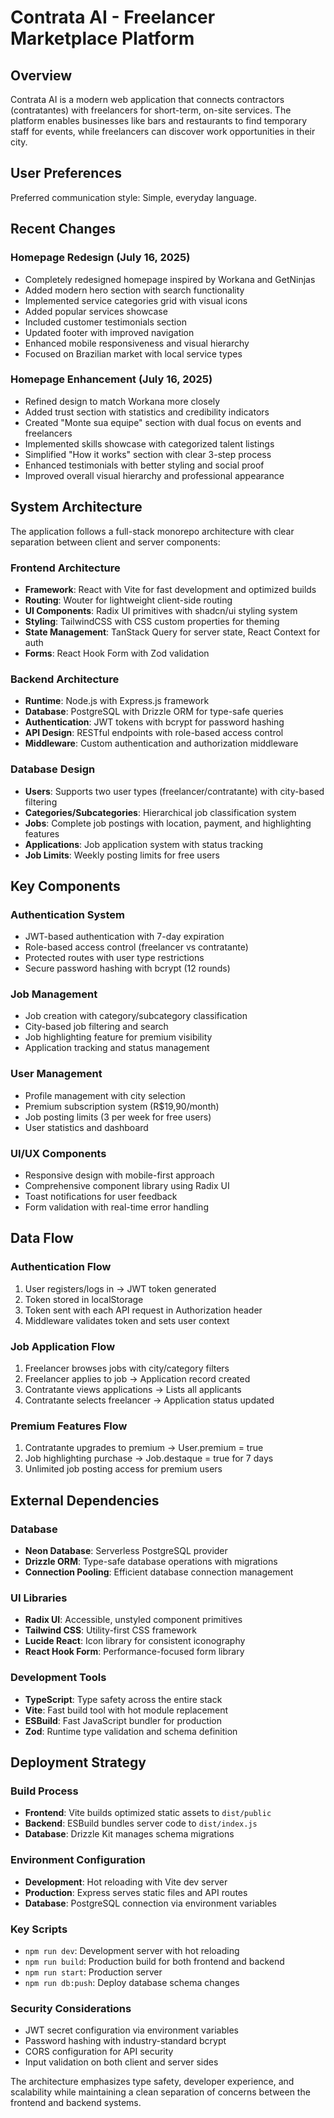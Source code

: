 # Contrata AI - Freelancer Marketplace Platform

## Overview

Contrata AI is a modern web application that connects contractors (contratantes) with freelancers for short-term, on-site services. The platform enables businesses like bars and restaurants to find temporary staff for events, while freelancers can discover work opportunities in their city.

## User Preferences

Preferred communication style: Simple, everyday language.

## Recent Changes

### Homepage Redesign (July 16, 2025)
- Completely redesigned homepage inspired by Workana and GetNinjas
- Added modern hero section with search functionality
- Implemented service categories grid with visual icons
- Added popular services showcase
- Included customer testimonials section
- Updated footer with improved navigation
- Enhanced mobile responsiveness and visual hierarchy
- Focused on Brazilian market with local service types

### Homepage Enhancement (July 16, 2025)
- Refined design to match Workana more closely
- Added trust section with statistics and credibility indicators
- Created "Monte sua equipe" section with dual focus on events and freelancers
- Implemented skills showcase with categorized talent listings
- Simplified "How it works" section with clear 3-step process
- Enhanced testimonials with better styling and social proof
- Improved overall visual hierarchy and professional appearance

## System Architecture

The application follows a full-stack monorepo architecture with clear separation between client and server components:

### Frontend Architecture
- **Framework**: React with Vite for fast development and optimized builds
- **Routing**: Wouter for lightweight client-side routing
- **UI Components**: Radix UI primitives with shadcn/ui styling system
- **Styling**: TailwindCSS with CSS custom properties for theming
- **State Management**: TanStack Query for server state, React Context for auth
- **Forms**: React Hook Form with Zod validation

### Backend Architecture
- **Runtime**: Node.js with Express.js framework
- **Database**: PostgreSQL with Drizzle ORM for type-safe queries
- **Authentication**: JWT tokens with bcrypt for password hashing
- **API Design**: RESTful endpoints with role-based access control
- **Middleware**: Custom authentication and authorization middleware

### Database Design
- **Users**: Supports two user types (freelancer/contratante) with city-based filtering
- **Categories/Subcategories**: Hierarchical job classification system
- **Jobs**: Complete job postings with location, payment, and highlighting features
- **Applications**: Job application system with status tracking
- **Job Limits**: Weekly posting limits for free users

## Key Components

### Authentication System
- JWT-based authentication with 7-day expiration
- Role-based access control (freelancer vs contratante)
- Protected routes with user type restrictions
- Secure password hashing with bcrypt (12 rounds)

### Job Management
- Job creation with category/subcategory classification
- City-based job filtering and search
- Job highlighting feature for premium visibility
- Application tracking and status management

### User Management
- Profile management with city selection
- Premium subscription system (R$19,90/month)
- Job posting limits (3 per week for free users)
- User statistics and dashboard

### UI/UX Components
- Responsive design with mobile-first approach
- Comprehensive component library using Radix UI
- Toast notifications for user feedback
- Form validation with real-time error handling

## Data Flow

### Authentication Flow
1. User registers/logs in → JWT token generated
2. Token stored in localStorage
3. Token sent with each API request in Authorization header
4. Middleware validates token and sets user context

### Job Application Flow
1. Freelancer browses jobs with city/category filters
2. Freelancer applies to job → Application record created
3. Contratante views applications → Lists all applicants
4. Contratante selects freelancer → Application status updated

### Premium Features Flow
1. Contratante upgrades to premium → User.premium = true
2. Job highlighting purchase → Job.destaque = true for 7 days
3. Unlimited job posting access for premium users

## External Dependencies

### Database
- **Neon Database**: Serverless PostgreSQL provider
- **Drizzle ORM**: Type-safe database operations with migrations
- **Connection Pooling**: Efficient database connection management

### UI Libraries
- **Radix UI**: Accessible, unstyled component primitives
- **Tailwind CSS**: Utility-first CSS framework
- **Lucide React**: Icon library for consistent iconography
- **React Hook Form**: Performance-focused form library

### Development Tools
- **TypeScript**: Type safety across the entire stack
- **Vite**: Fast build tool with hot module replacement
- **ESBuild**: Fast JavaScript bundler for production
- **Zod**: Runtime type validation and schema definition

## Deployment Strategy

### Build Process
- **Frontend**: Vite builds optimized static assets to `dist/public`
- **Backend**: ESBuild bundles server code to `dist/index.js`
- **Database**: Drizzle Kit manages schema migrations

### Environment Configuration
- **Development**: Hot reloading with Vite dev server
- **Production**: Express serves static files and API routes
- **Database**: PostgreSQL connection via environment variables

### Key Scripts
- `npm run dev`: Development server with hot reloading
- `npm run build`: Production build for both frontend and backend
- `npm run start`: Production server
- `npm run db:push`: Deploy database schema changes

### Security Considerations
- JWT secret configuration via environment variables
- Password hashing with industry-standard bcrypt
- CORS configuration for API security
- Input validation on both client and server sides

The architecture emphasizes type safety, developer experience, and scalability while maintaining a clean separation of concerns between the frontend and backend systems.